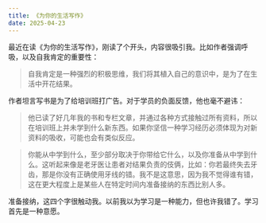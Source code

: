 ```yaml
---
title: 《为你的生活写作》
date: 2025-04-23
---
```

最近在读《为你的生活写作》，刚读了个开头，内容很吸引我。比如作者强调呼吸，以及自我肯定的重要性：

> 自我肯定是一种强烈的积极思维，我们将其植入自己的意识中，是为了在生活中开花结果。

作者坦言写书是为了给培训班打广告。对于学员的负面反馈，他也毫不避讳：

> 他已读了好几年我的书和专栏文章，并通过各种方式接触过所有资料，所以在培训班上并未学到什么新东西。如果你坚信一种学习经历必须体现为对新资料的吸收，可能也会有类似反应。

> 你能从中学到什么，至少部分取决于你带给它什么，以及你准备从中学到什么。这听起来像是老牙医让患者对结果负责的伎俩，比如：你若最终失去牙齿，那是你没有正确使用牙线的错。我不是这意思，因为我不觉得谁有错，这在更大程度上是某些人在特定时间内准备接纳的东西比别人多。

准备接纳，这四个字很触动我。以前我以为学习是一种能力，但也许我错了。学习首先是一种意愿。